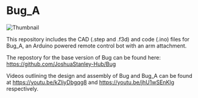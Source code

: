 # Bug_A
![Thumbnail](https://github.com/user-attachments/assets/11415d51-0705-4430-8346-9dcb0c313f1e)

This repository includes the CAD (.step and .f3d) and code (.ino) files for Bug_A, an Arduino powered remote control bot with an arm attachment.

The repostory for the base version of Bug can be found here: https://github.com/JoshuaStanley-Hub/Bug

Videos outlining the design and assembly of Bug and Bug_A can be found at https://youtu.be/kZliyDbgqg8 and https://youtu.be/jhU1wSEnKlg respectively.
